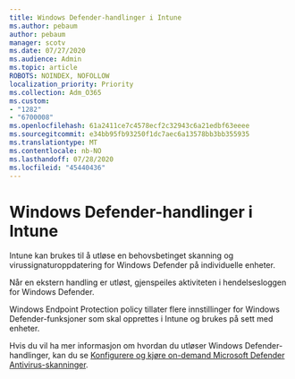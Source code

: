 ```yaml
---
title: Windows Defender-handlinger i Intune
ms.author: pebaum
author: pebaum
manager: scotv
ms.date: 07/27/2020
ms.audience: Admin
ms.topic: article
ROBOTS: NOINDEX, NOFOLLOW
localization_priority: Priority
ms.collection: Adm_O365
ms.custom:
- "1282"
- "6700008"
ms.openlocfilehash: 61a2411ce7c4578ecf2c32943c6a21edbf63eeee
ms.sourcegitcommit: e34bb95fb93250f1dc7aec6a13578bb3bb355935
ms.translationtype: MT
ms.contentlocale: nb-NO
ms.lasthandoff: 07/28/2020
ms.locfileid: "45440436"
---
```

# <a name="windows-defender-actions-in-intune"></a>Windows Defender-handlinger i Intune

Intune kan brukes til å utløse en behovsbetinget skanning og virussignaturoppdatering for Windows Defender på individuelle enheter.

Når en ekstern handling er utløst, gjenspeiles aktiviteten i hendelsesloggen for Windows Defender.

Windows Endpoint Protection policy tillater flere innstillinger for Windows Defender-funksjoner som skal opprettes i Intune og brukes på sett med enheter.

Hvis du vil ha mer informasjon om hvordan du utløser Windows Defender-handlinger, kan du se [Konfigurere og kjøre on-demand Microsoft Defender Antivirus-skanninger](https://docs.microsoft.com/windows/security/threat-protection/windows-defender-antivirus/run-scan-windows-defender-antivirus).